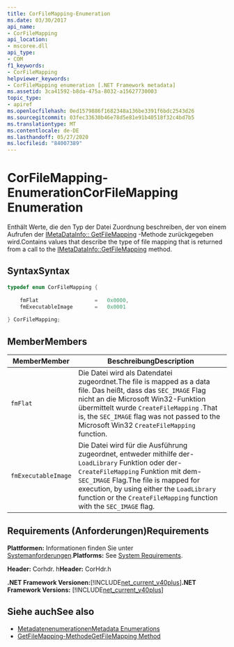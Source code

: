 ```yaml
---
title: CorFileMapping-Enumeration
ms.date: 03/30/2017
api_name:
- CorFileMapping
api_location:
- mscoree.dll
api_type:
- COM
f1_keywords:
- CorFileMapping
helpviewer_keywords:
- CorFileMapping enumeration [.NET Framework metadata]
ms.assetid: 3ca41592-b8da-475a-8032-a15627730003
topic_type:
- apiref
ms.openlocfilehash: 0ed1579886f1682348a136be3391f6bdc2543d26
ms.sourcegitcommit: 03fec33630b46e78d5e81e91b40518f32c4bd7b5
ms.translationtype: MT
ms.contentlocale: de-DE
ms.lasthandoff: 05/27/2020
ms.locfileid: "84007389"
---
```

# <a name="corfilemapping-enumeration"></a><span data-ttu-id="87a38-102">CorFileMapping-Enumeration</span><span class="sxs-lookup"><span data-stu-id="87a38-102">CorFileMapping Enumeration</span></span>
<span data-ttu-id="87a38-103">Enthält Werte, die den Typ der Datei Zuordnung beschreiben, der von einem Aufrufen der [IMetaDataInfo:: GetFileMapping](imetadatainfo-getfilemapping-method.md) -Methode zurückgegeben wird.</span><span class="sxs-lookup"><span data-stu-id="87a38-103">Contains values that describe the type of file mapping that is returned from a call to the [IMetaDataInfo::GetFileMapping](imetadatainfo-getfilemapping-method.md) method.</span></span>  
  
## <a name="syntax"></a><span data-ttu-id="87a38-104">Syntax</span><span class="sxs-lookup"><span data-stu-id="87a38-104">Syntax</span></span>  
  
```cpp  
typedef enum CorFileMapping {  
  
    fmFlat                  =   0x0000,  
    fmExecutableImage       =   0x0001  
  
} CorFileMapping;  
```  
  
## <a name="members"></a><span data-ttu-id="87a38-105">Member</span><span class="sxs-lookup"><span data-stu-id="87a38-105">Members</span></span>  
  
|<span data-ttu-id="87a38-106">Member</span><span class="sxs-lookup"><span data-stu-id="87a38-106">Member</span></span>|<span data-ttu-id="87a38-107">Beschreibung</span><span class="sxs-lookup"><span data-stu-id="87a38-107">Description</span></span>|  
|------------|-----------------|  
|`fmFlat`|<span data-ttu-id="87a38-108">Die Datei wird als Datendatei zugeordnet.</span><span class="sxs-lookup"><span data-stu-id="87a38-108">The file is mapped as a data file.</span></span> <span data-ttu-id="87a38-109">Das heißt, dass das `SEC_IMAGE` Flag nicht an die Microsoft Win32-Funktion übermittelt wurde `CreateFileMapping` .</span><span class="sxs-lookup"><span data-stu-id="87a38-109">That is, the `SEC_IMAGE` flag was not passed to the Microsoft Win32 `CreateFileMapping` function.</span></span>|  
|`fmExecutableImage`|<span data-ttu-id="87a38-110">Die Datei wird für die Ausführung zugeordnet, entweder mithilfe der- `LoadLibrary` Funktion oder der- `CreateFileMapping` Funktion mit dem- `SEC_IMAGE` Flag.</span><span class="sxs-lookup"><span data-stu-id="87a38-110">The file is mapped for execution, by using either the `LoadLibrary` function or the `CreateFileMapping` function with the `SEC_IMAGE` flag.</span></span>|  
  
## <a name="requirements"></a><span data-ttu-id="87a38-111">Requirements (Anforderungen)</span><span class="sxs-lookup"><span data-stu-id="87a38-111">Requirements</span></span>  
 <span data-ttu-id="87a38-112">**Plattformen:** Informationen finden Sie unter [Systemanforderungen](../../get-started/system-requirements.md).</span><span class="sxs-lookup"><span data-stu-id="87a38-112">**Platforms:** See [System Requirements](../../get-started/system-requirements.md).</span></span>  
  
 <span data-ttu-id="87a38-113">**Header:** Corhdr. h</span><span class="sxs-lookup"><span data-stu-id="87a38-113">**Header:** CorHdr.h</span></span>  
  
 <span data-ttu-id="87a38-114">**.NET Framework Versionen:**[!INCLUDE[net_current_v40plus](../../../../includes/net-current-v40plus-md.md)]</span><span class="sxs-lookup"><span data-stu-id="87a38-114">**.NET Framework Versions:** [!INCLUDE[net_current_v40plus](../../../../includes/net-current-v40plus-md.md)]</span></span>  
  
## <a name="see-also"></a><span data-ttu-id="87a38-115">Siehe auch</span><span class="sxs-lookup"><span data-stu-id="87a38-115">See also</span></span>

- [<span data-ttu-id="87a38-116">Metadatenenumerationen</span><span class="sxs-lookup"><span data-stu-id="87a38-116">Metadata Enumerations</span></span>](metadata-enumerations.md)
- [<span data-ttu-id="87a38-117">GetFileMapping-Methode</span><span class="sxs-lookup"><span data-stu-id="87a38-117">GetFileMapping Method</span></span>](imetadatainfo-getfilemapping-method.md)
